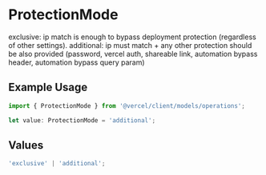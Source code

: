 # ProtectionMode

exclusive: ip match is enough to bypass deployment protection (regardless of other settings). additional: ip must match + any other protection should be also provided (password, vercel auth, shareable link, automation bypass header, automation bypass query param)

## Example Usage

```typescript
import { ProtectionMode } from '@vercel/client/models/operations';

let value: ProtectionMode = 'additional';
```

## Values

```typescript
'exclusive' | 'additional';
```
